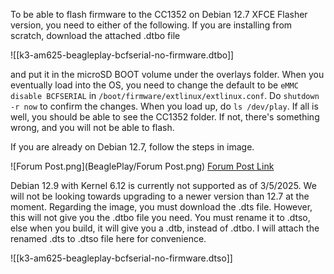To be able to flash firmware to the CC1352 on Debian 12.7 XFCE Flasher version, you need to either of the following. If you are installing from scratch, download the attached .dtbo file

![[k3-am625-beagleplay-bcfserial-no-firmware.dtbo]] 

and put it in the microSD BOOT volume under the overlays folder. When you eventually load into the OS, you need to change the default to be `eMMC disable BCFSERIAL` in `/boot/firmware/extlinux/extlinux.conf`. Do `shutdown -r now` to confirm the changes. When you load up, do `ls /dev/play`. If all is well, you should be able to see the CC1352 folder. If not, there's something wrong, and you will not be able to flash.

If you are already on Debian 12.7, follow the steps in image.

![Forum Post.png](BeaglePlay/Forum Post.png)
[Forum Post Link](https://e2e.ti.com/support/wireless-connectivity/sub-1-ghz-group/sub-1-ghz/f/sub-1-ghz-forum/1439500/cc1352p7-cannot-write-to-on-board-cc1352p7-of-beagleplay)

Debian 12.9 with Kernel 6.12 is currently not supported as of 3/5/2025. We will not be looking towards upgrading to a newer version than 12.7 at the moment. Regarding the image, you must download the .dts file. However, this will not give you the .dtbo file you need. You must rename it to .dtso, else when you build, it will give you a .dtb, instead of .dtbo. I will attach the renamed .dts to .dtso file here for convenience.

![[k3-am625-beagleplay-bcfserial-no-firmware.dtso]]